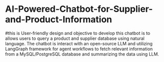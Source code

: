 # AI-Powered-Chatbot-for-Supplier-and-Product-Information
#this is  User-friendly design and objective to develop this chatbot is to  allows users to query a product and supplier database using natural language. The chatbot is interact with an open-source LLM and utilizing LangGraph framework for agent workflows to fetch relevant information from a MySQL/PostgreSQL database and summarizing  the data using LLM.
